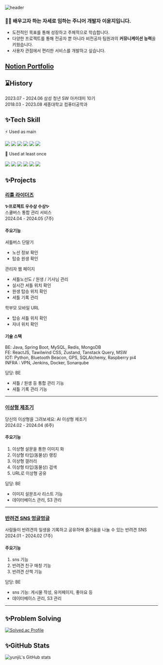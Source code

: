 ![header](https://capsule-render.vercel.app/api?type=waving&color=cff5ce&height=150&section=header&text=Hi!%20I'm%20YunjiL&fontSize=50&fontAlign=30&fontColor=1b421a&desc=Welcome%20to%20my%20Github&descSize=20&descAlign=40&descAlignY=75)

<!--
**yunjiL/yunjiL** is a ✨ _special_ ✨ repository because its `README.md` (this file) appears on your GitHub profile.

Here are some ideas to get you started:

- 🔭 I’m currently working on ...
- 🌱 I’m currently learning ...
- 👯 I’m looking to collaborate on ...
- 🤔 I’m looking for help with ...
- 💬 Ask me about ...
- 📫 How to reach me: ...
- 😄 Pronouns: ...
- ⚡ Fun fact: ...
-->
### 👩‍💻 **배우고자 하는 자세**로 임하는 주니어 개발자 이윤지입니다.

- 도전적인 목표를 통해 성장하고 주체적으로 학습합니다.
- 다양한 프로젝트를 통해 전공자 뿐 아니라 비전공자 팀원과의 **커뮤니케이션 능력**을 키웠습니다.
- 사용자 관점에서 편리한 서비스를 개발하고 싶습니다.

## <a href="https://viridian-country-387.notion.site/YUNJI-LEE-S-PORTFOLIO-c392a76ee1a544189917b635ab24cc7a?pvs=4" >Notion Portfolio</a>

## ⌛History
2023.07 - 2024.06 삼성 청년 SW 아카데미 10기<br/>
2018.03 - 2023.08 세종대학교 컴퓨터공학과

## ✨Tech Skill
⚡ Used as main
<br></br>
<img src="https://img.shields.io/badge/Java-ED8B00?style=for-the-badge&logo=java&logoColor=white"> <img src="https://img.shields.io/badge/Spring-6DB33F?style=for-the-badge&logo=spring&logoColor=white"> <img src="https://img.shields.io/badge/Spring Boot-6DB33F?style=for-the-badge&logo=springboot&logoColor=white"> <img src="https://img.shields.io/badge/MySQL-00000F?style=for-the-badge&logo=mysql&logoColor=white"> <img src="https://img.shields.io/badge/GIT-E44C30?style=for-the-badge&logo=git&logoColor=white"> <img src= "https://img.shields.io/badge/AWS EC2-232F3E?style=for-the-badge&logo=amazonec2&logoColor=white">  

🌱 Used at least once
<br></br>
<img src= "https://img.shields.io/badge/Python-3776AB?style=for-the-badge&logo=python&logoColor=white"> <img src="https://img.shields.io/badge/TensorFlow-FF6F00?style=for-the-badge&logo=tensorflow&logoColor=white"> <img src= "https://img.shields.io/badge/JavaScript-F7DF1E?style=for-the-badge&logo=JavaScript&logoColor=white"> <img src= "https://img.shields.io/badge/HTML5-239120?style=for-the-badge&logo=html5&logoColor=white"> <img src= "https://img.shields.io/badge/CSS3-239120?&style=for-the-badge&logo=css3&logoColor=white"> <img src="https://img.shields.io/badge/Vue.js-35495E?style=for-the-badge&logo=vue.js&logoColor=4FC08D">

## ✨Projects
### <a href="https://github.com/yunjiL/LittleRiders" >리틀 라이더즈</a>
**✨프로젝트 우수상 수상✨**<br/>
스쿨버스 통합 관리 서비스 <br/>
2024.04 - 2024.05 (7주)

#### 주요기능
셔틀버스 단말기
- 노선 정보 확인
- 탑승 원생 확인

관리자 웹 페이지
- 셔틀노선도 / 원생 / 기사님 관리
- 실시간 셔틀 위치 확인
- 원생 탑승 위치 확인
- 셔틀 기록 관리

학부모 모바일 URL
- 탑승 셔틀 위치 확인
- 자녀 위치 확인

#### 기술 스택
BE: Java, Spring Boot, MySQL, Redis, MongoDB <br/>
FE: ReactJS, Tawilwind CSS, Zustand, Tanstack Query, MSW <br/>
IOT: Python, Bluetooth Beacon, GPS, SQLAlchemy, Raspberry pi4 <br/>
INFRA : VPN, Jenkins, Docker, Sonarqube

담당: BE
- 셔틀 / 원생 등 통합 관리 기능
- 셔틀 기록 관리 기능
----
### <a href="https://github.com/yunjiL/IdealMaker" >이상형 제조기</a>
당신의 이상형을 그려보세요: AI 이상형 제조기 <br/>
2024.02 - 2024.04 (6주)

#### 주요기능
1. 이상형 설문을 통한 이미지 화
2. 이상형 타입(동물상) 랭킹
3. 이상형 갤러리
4. 이상형 타입(동물상) 검색
5. URL로 이상형 공유

담당: BE
- 이미지 설문조사 리스트 기능
- 데이터베이스 관리, S3 관리
----
### <a href="https://github.com/yunjiL/MunggleMunggle" >반려견 SNS 멍글멍글</a>
사람들이 반려견의 일생을 기록하고 공유하며 즐거움을 나눌 수 있는 반려견 SNS <br/>
2024.01 - 2024.02 (7주)

#### 주요기능
1. sns 기능
2. 반려견 친구 매칭 기능
3. 반려견 산책 기능

담당: BE
- sns 기능: 게시물 작성, 유저페이지, 좋아요 등
- 데이터베이스 관리, S3 관리
----

## ✨Problem Solving
[![Solved.ac Profile](http://mazassumnida.wtf/api/v2/generate_badge?boj=luj2868)](https://solved.ac/luj2868/)

## ✨GitHub Stats
![yunjiL's GitHub stats](https://github-readme-stats.vercel.app/api?username=yunjiL&show_icons=true&theme=radical)

